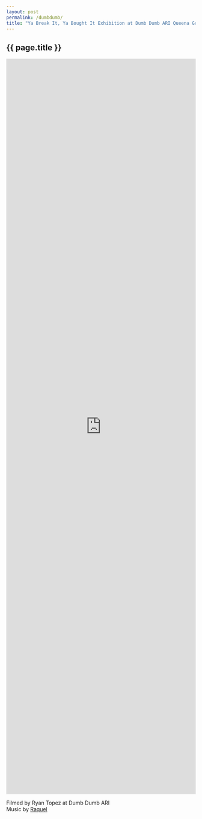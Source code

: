 ```yaml
---
layout: post
permalink: /dumbdumb/
title: "Ya Break It, Ya Bought It Exhibition at Dumb Dumb ARI Queena Grot Pamela Rosel Youtube Video"
---
```

<section class="section fadeup">

  <h2 class="hide">{{ page.title }}</h2>

  <div class="col-1-1 lift">
    <div class="video-container">
      <iframe width="100%" height="50%" src="https://www.youtube.com/embed/oOzdv86zSCg?autoplay=0&showinfo=0&controls=0" title="Ya Break It, Ya Bought It Lamps Queena Grot Pamela Rosel" frameborder="0" allowfullscreen></iframe>
    </div>
    <p>Filmed by Ryan Topez at Dumb Dumb ARI
    <br>Music by <a href="https://soundcloud.com/rachaelarchibald">Raquel</a>
    </p>
  </div>

</section>
